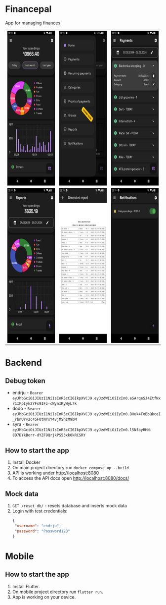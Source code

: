 # Financepal
App for managing finances

<table>
   <tr>
      <td><img src="assets/1.png" height="500px"></td>
      <td><img src="assets/2.png" height="500px"></td>
      <td><img src="assets/3.png" height="500px"></td>
   </tr>
   <tr>
      <td><img src="assets/4.png" height="500px"></td>
      <td><img src="assets/5.png" height="500px"></td>
      <td><img src="assets/6.png" height="500px"></td>
   </tr>
</table>

# Backend

## Debug token
* endrju - `Bearer eyJhbGciOiJIUzI1NiIsInR5cCI6IkpXVCJ9.eyJzdWIiOiIxIn0.eSArqeSJ4EtfNxr1IPpIyk2YFs9IFz-cWynIKyWyL7k`
* dodo - `Bearer eyJhbGciOiJIUzI1NiIsInR5cCI6IkpXVCJ9.eyJzdWIiOiIyIn0.BHuk4FoBbQkceI_rbnUrv2c45FOtNYxY4vjMShzM9bM`
* syra - `Bearer eyJhbGciOiJIUzI1NiIsInR5cCI6IkpXVCJ9.eyJzdWIiOiIzIn0.l5NfayRHN-8D7DYkBorr-dYZF9QrjkPS53xk0kRCSRY`

## How to start the app
1. Install Docker
2. On main project directory run `docker compose up --build`
3. API is working under [http://localhost:8080](http://localhost:8080)
4. To access the API docs open [http://localhost:8080/docs/](http://localhost:8080/docs/)

## Mock data
1. `GET /reset_db/` - resets database and inserts mock data
2. Login with test credentials:
   ```json
   {
    "username": "endrju",
    "password": "Password123"
   }
   ```

# Mobile

## How to start the app
1. Install Flutter.
2. On mobile project directory run `flutter run`.
3. App is working on your device.

